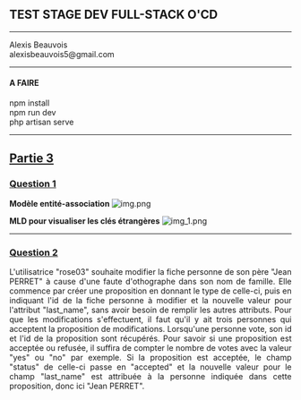 ## TEST STAGE DEV FULL-STACK O'CD

<hr/>

<p>
    Alexis Beauvois
    <br/>
    alexisbeauvois5@gmail.com
</p>

<hr/>

#### A FAIRE
<p>
    npm install
    <br/>
    npm run dev
    <br/>
    php artisan serve
</p>

<hr/>

## <u>Partie 3</u>

### <u>Question 1</u>

<b>Modèle entité-association</b>
![img.png](img.png)

<b>MLD pour visualiser les clés étrangères</b>
![img_1.png](img_1.png)

<hr/>

### <u>Question 2</u>

<p style="text-align: justify">
    L&apos;utilisatrice &quot;rose03&quot; souhaite modifier la fiche personne de son p&egrave;re &quot;Jean PERRET&quot; &agrave; cause d&apos;une faute d&apos;othographe dans son nom de famille.
    Elle commence par cr&eacute;er une proposition en donnant le type de celle-ci, puis en indiquant l&apos;id de la fiche personne &agrave; modifier et la nouvelle valeur pour l&apos;attribut &quot;last_name&quot;, sans avoir besoin de remplir les autres attributs.
    Pour que les modifications s&apos;effectuent, il faut qu&apos;il y ait trois personnes qui acceptent la proposition de modifications. Lorsqu&apos;une personne vote, son id et l&apos;id de la proposition sont r&eacute;cup&eacute;r&eacute;s.
    Pour savoir si une proposition est accept&eacute;e ou refus&eacute;e, il suffira de compter le nombre de votes avec la valeur &quot;yes&quot; ou &quot;no&quot; par exemple.
    Si la proposition est accept&eacute;e, le champ &quot;status&quot; de celle-ci passe en &quot;accepted&quot; et la nouvelle valeur pour le champ &quot;last_name&quot; est attribu&eacute;e &agrave; la personne indiqu&eacute;e dans cette proposition, donc ici &quot;Jean PERRET&quot;.
</p>
